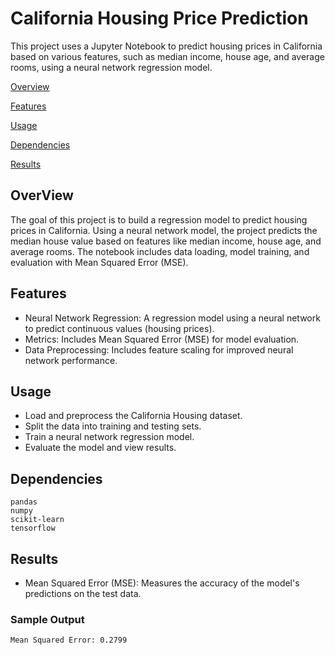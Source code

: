 # California Housing Price Prediction

This project uses a Jupyter Notebook to predict housing prices in California based on various features, such as median income, house age, and average rooms, using a neural network regression model.


[Overview](#overview)

[Features](#features)

[Usage](#usage)

[Dependencies](#dependencies)

[Results](#results)


## OverView
The goal of this project is to build a regression model to predict housing prices in California. Using a neural network model, the project predicts the median house value based on features like median income, house age, and average rooms. The notebook includes data loading, model training, and evaluation with Mean Squared Error (MSE).

## Features
- Neural Network Regression: A regression model using a neural network to predict continuous values (housing prices).
- Metrics: Includes Mean Squared Error (MSE) for model evaluation.
- Data Preprocessing: Includes feature scaling for improved neural network performance.

## Usage
- Load and preprocess the California Housing dataset.
- Split the data into training and testing sets.
- Train a neural network regression model.
- Evaluate the model and view results.

## Dependencies
```
pandas
numpy
scikit-learn
tensorflow

```
## Results
- Mean Squared Error (MSE): Measures the accuracy of the model's predictions on the test data.

### Sample Output
```
Mean Squared Error: 0.2799
```

